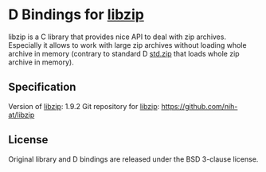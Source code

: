 # D Bindings for [libzip](https://libzip.org/)

libzip is a C library that provides nice API to deal with zip archives.
Especially it allows to work with large zip archives without loading
whole archive in memory (contrary to standard D [std.zip](https://dlang.org/library/std/zip.html)
that loads whole zip archive in memory).

## Specification
Version of [libzip](https://libzip.org/): 1.9.2
Git repository for [libzip](https://libzip.org/): https://github.com/nih-at/libzip

## License
Original library and D bindings are released under the BSD 3-clause license.

